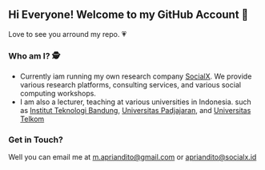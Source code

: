 ## Hi Everyone! Welcome to my GitHub Account 👋
Love to see you arround my repo. :heartpulse:

### Who am I? :detective:
- Currently iam running my own research company [SocialX](https://github.com/socialx-indonesia). We provide various research platforms, consulting services, and various social computing workshops.
- I am also a lecturer, teaching at various universities in Indonesia. such as [Institut Teknologi Bandung](https://www.itb.ac.id/), [Universitas Padjajaran](https://www.unpad.ac.id/), and [Universitas Telkom](https://telkomuniversity.ac.id/)

### Get in Touch?
Well you can email me at m.apriandito@gmail.com or apriandito@socialx.id 
